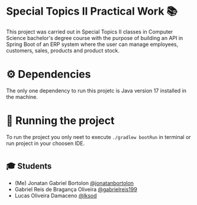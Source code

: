 # Special Topics II Practical Work 📚

This project was carried out in Special Topics II classes in Computer Science bachelor's degree course with the purpose of building an API in Spring Boot of an ERP system where the user can manage employees, customers, sales, products and product stock.

# ⚙️ Dependencies

The only one dependency to run this projetc is Java version 17 installed in the machine.

# 🚀 Running the project

To run the project you only neet to execute `./gradlew bootRun` in terminal or run project in your choosen IDE.

#

## 🎓 Students

- (Me) Jonatan Gabriel Bortolon [@jonatanbortolon](https://github.com/jonatanbortolon/)
- Gabriel Reis de Bragança Oliveira [@gabrielreis199](https://github.com/gabrielreis199/)
- Lucas Oliveira Damaceno [@lksod](https://github.com/lksod/)
